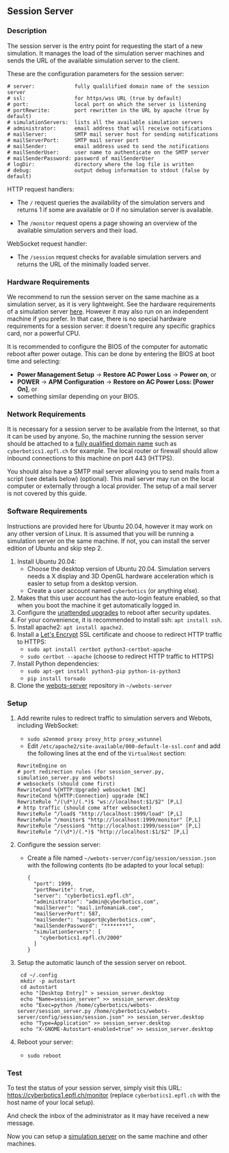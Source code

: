 ## Session Server

### Description

The session server is the entry point for requesting the start of a new simulation.
It manages the load of the simulation server machines and sends the URL of the available simulation server to the client.

These are the configuration parameters for the session server:
```
# server:             fully qualilified domain name of the session server
# ssl:                for https/wss URL (true by default)
# port:               local port on which the server is listening
# portRewrite:        port rewritten in the URL by apache (true by default)
# simulationServers:  lists all the available simulation servers
# administrator:      email address that will receive notifications
# mailServer:         SMTP mail server host for sending notifications
# mailServerPort:     SMTP mail server port
# mailSender:         email address used to send the notifications
# mailSenderUser:     user name to authenticate on the SMTP server
# mailSenderPassword: password of mailSenderUser
# logDir:             directory where the log file is written
# debug:              output debug information to stdout (false by default)
```

HTTP request handlers:
* The `/` request queries the availability of the simulation servers and returns 1 if some are available or 0 if no simulation server is available.

* The `/monitor` request opens a page showing an overview of the available simulation servers and their load.

WebSocket request handler:
* The `/session` request checks for available simulation servers and returns the URL of the minimally loaded server.

### Hardware Requirements

We recommend to run the session server on the same machine as a simulation server, as it is very lightweight.
See the hardware requirements of a simulation server [here](simulation-server.md#hardware-requirements).
However it may also run on an independent machine if you prefer.
In that case, there is no special hardware requirements for a session server: it doesn't require any specific graphics card, nor a powerful CPU.

It is recommended to configure the BIOS of the computer for automatic reboot after power outage.
This can be done by entering the BIOS at boot time and selecting:
- **Power Management Setup** &rarr; **Restore AC Power Loss** &rarr; **Power on**, or
- **POWER** &rarr; **APM Configuration** &rarr; **Restore on AC Power Loss: [Power On]**, or
- something similar depending on your BIOS.

### Network Requirements

It is necessary for a session server to be available from the Internet, so that it can be used by anyone.
So, the machine running the session server should be attached to a [fully qualified domain name](https://en.wikipedia.org/wiki/Fully_qualified_domain_name) such as `cyberbotics1.epfl.ch` for example.
The local router or firewall should allow inbound connections to this machine on port 443 (HTTPS).

You should also have a SMTP mail server allowing you to send mails from a script (see details below) (optional).
This mail server may run on the local computer or externally through a local provider.
The setup of a mail server is not covered by this guide.

### Software Requirements

Instructions are provided here for Ubuntu 20.04, however it may work on any other version of Linux.
It is assumed that you will be running a simulation server on the same machine.
If not, you can install the server edition of Ubuntu and skip step 2.

1. Install Ubuntu 20.04:
    - Choose the desktop version of Ubuntu 20.04. Simulation servers needs a X display and 3D OpenGL hardware acceleration which is easier to setup from a desktop version.
    - Create a user account named `cyberbotics` (or anything else).
2. Makes that this user account has the auto-login feature enabled, so that when you boot the machine it get automatically logged in.
3. Configure the [unattended upgrades](https://www.linuxbabe.com/ubuntu/automatic-security-update-unattended-upgrades-ubuntu) to reboot after security updates.
4. For your convenience, it is recommended to install ssh: `apt install ssh`.
5. Install apache2: `apt install apache2`.
6. Install a [Let's Encrypt](https://letsencrypt.org) SSL certificate and choose to redirect HTTP traffic to HTTPS:
    - `sudo apt install certbot python3-certbot-apache`
    - `sudo certbot --apache` (choose to redirect HTTP traffic to HTTPS)
7. Install Python dependencies:
    - `sudo apt-get install python3-pip python-is-python3`
    - `pip install tornado`
8. Clone the [webots-server](https://github.com/cyberbotics/webots-server) repository in `~/webots-server`


### Setup

1. Add rewrite rules to redirect traffic to simulation servers and Webots, including WebSocket:
    - `sudo a2enmod proxy proxy_http proxy_wstunnel`
    - Edit `/etc/apache2/site-available/000-default-le-ssl.conf` and add the following lines at the end of the `VirtualHost` section:

    ```
    RewriteEngine on
    # port redirection rules (for session_server.py, simulation_server.py and webots)
    # websockets (should come first)
    RewriteCond %{HTTP:Upgrade} websocket [NC]
    RewriteCond %{HTTP:Connection} upgrade [NC]
    RewriteRule ^/(\d*)/(.*)$ "ws://localhost:$1/$2" [P,L]
    # http traffic (should come after websocket)
    RewriteRule ^/load$ "http://localhost:1999/load" [P,L]
    RewriteRule ^/monitor$ "http://localhost:1999/monitor" [P,L]
    RewriteRule ^/session$ "http://localhost:1999/session" [P,L]
    RewriteRule ^/(\d*)/(.*)$ "http://localhost:$1/$2" [P,L]
    ```

2. Configure the session server:
    - Create a file named `~/webots-server/config/session/session.json` with the following contents (to be adapted to your local setup):

        ```
        {
          "port": 1999,
          "portRewrite": true,
          "server": "cyberbotics1.epfl.ch",
          "administrator": "admin@cyberbotics.com",
          "mailServer": "mail.infomaniak.com",
          "mailServerPort": 587,
          "mailSender": "support@cyberbotics.com",
          "mailSenderPassword": "********",
          "simulationServers": [
            "cyberbotics1.epfl.ch/2000"
          ]
        }
        ```

3. Setup the automatic launch of the session server on reboot.

        cd ~/.config
        mkdir -p autostart
        cd autostart
        echo "[Desktop Entry]" > session_server.desktop
        echo "Name=session_server" >> session_server.desktop
        echo "Exec=python /home/cyberbotics/webots-server/session_server.py /home/cyberbotics/webots-server/config/session/session.json" >> session_server.desktop
        echo "Type=Application" >> session_server.desktop
        echo "X-GNOME-Autostart-enabled=true" >> session_server.desktop

4. Reboot your server:
   - `sudo reboot`

### Test

To test the status of your session server, simply visit this URL: https://cyberbotics1.epfl.ch/monitor (replace `cyberbotics1.epfl.ch` with the host name of your local setup).

And check the inbox of the administrator as it may have received a new message.

Now you can setup a [simulation server](simulation-server.md) on the same machine and other machines.
